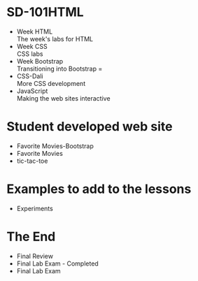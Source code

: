 # SD-101HTML
* Week HTML  
The week's labs for HTML
* Week CSS  
CSS labs
* Week Bootstrap  
Transitioning into Bootstrap =
* CSS-Dali  
More CSS development
* JavaScript  
Making the web sites interactive

# Student developed web site
* Favorite Movies-Bootstrap
* Favorite Movies
* tic-tac-toe

# Examples to add to the lessons
* Experiments

# The End
* Final Review
* Final Lab Exam - Completed
* Final Lab Exam
